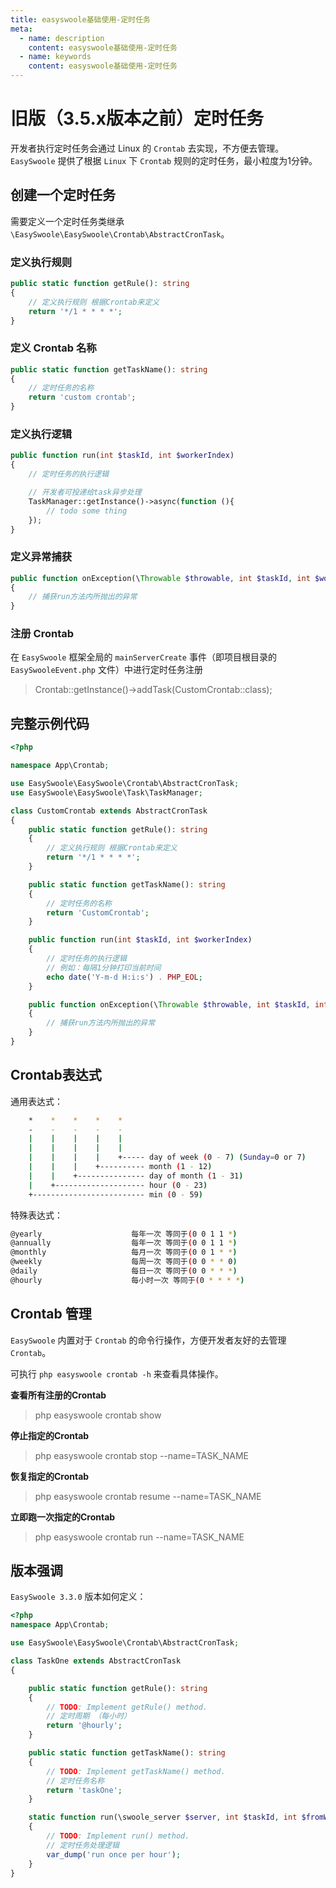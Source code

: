 ```yaml
---
title: easyswoole基础使用-定时任务
meta:
  - name: description
    content: easyswoole基础使用-定时任务
  - name: keywords
    content: easyswoole基础使用-定时任务
---
```


# 旧版（3.5.x版本之前）定时任务

开发者执行定时任务会通过 Linux 的 `Crontab` 去实现，不方便去管理。`EasySwoole` 提供了根据 `Linux` 下 `Crontab` 规则的定时任务，最小粒度为1分钟。

##  创建一个定时任务

需要定义一个定时任务类继承 `\EasySwoole\EasySwoole\Crontab\AbstractCronTask`。

### 定义执行规则
```php
public static function getRule(): string
{
    // 定义执行规则 根据Crontab来定义
    return '*/1 * * * *';
}
```

### 定义 Crontab 名称
```php
public static function getTaskName(): string
{
    // 定时任务的名称
    return 'custom crontab';
}
```

### 定义执行逻辑
```php
public function run(int $taskId, int $workerIndex)
{
    // 定时任务的执行逻辑

    // 开发者可投递给task异步处理
    TaskManager::getInstance()->async(function (){
        // todo some thing
    });
}
```

### 定义异常捕获
```php
public function onException(\Throwable $throwable, int $taskId, int $workerIndex)
{
    // 捕获run方法内所抛出的异常
}
```

### 注册 Crontab

在 `EasySwoole` 框架全局的 `mainServerCreate` 事件（即项目根目录的 `EasySwooleEvent.php` 文件）中进行定时任务注册

> Crontab::getInstance()->addTask(CustomCrontab::class);

## 完整示例代码
```php
<?php

namespace App\Crontab;

use EasySwoole\EasySwoole\Crontab\AbstractCronTask;
use EasySwoole\EasySwoole\Task\TaskManager;

class CustomCrontab extends AbstractCronTask
{
    public static function getRule(): string
    {
        // 定义执行规则 根据Crontab来定义
        return '*/1 * * * *';
    }

    public static function getTaskName(): string
    {
        // 定时任务的名称
        return 'CustomCrontab';
    }

    public function run(int $taskId, int $workerIndex)
    {
        // 定时任务的执行逻辑
        // 例如：每隔1分钟打印当前时间
        echo date('Y-m-d H:i:s') . PHP_EOL;
    }

    public function onException(\Throwable $throwable, int $taskId, int $workerIndex)
    {
        // 捕获run方法内所抛出的异常
    }
}
```

## Crontab表达式

通用表达式：
```bash
    *    *    *    *    *
    -    -    -    -    -
    |    |    |    |    |
    |    |    |    |    |
    |    |    |    |    +----- day of week (0 - 7) (Sunday=0 or 7)
    |    |    |    +---------- month (1 - 12)
    |    |    +--------------- day of month (1 - 31)
    |    +-------------------- hour (0 - 23)
    +------------------------- min (0 - 59)
```

特殊表达式：
```bash
@yearly                    每年一次 等同于(0 0 1 1 *) 
@annually                  每年一次 等同于(0 0 1 1 *)
@monthly                   每月一次 等同于(0 0 1 * *) 
@weekly                    每周一次 等同于(0 0 * * 0) 
@daily                     每日一次 等同于(0 0 * * *) 
@hourly                    每小时一次 等同于(0 * * * *)
```

## Crontab 管理

`EasySwoole` 内置对于 `Crontab` 的命令行操作，方便开发者友好的去管理 `Crontab`。

可执行 `php easyswoole crontab -h` 来查看具体操作。

**查看所有注册的Crontab**

> php easyswoole crontab show

**停止指定的Crontab**

> php easyswoole crontab stop --name=TASK_NAME

**恢复指定的Crontab**

> php easyswoole crontab resume --name=TASK_NAME

**立即跑一次指定的Crontab**

> php easyswoole crontab run --name=TASK_NAME

## 版本强调

`EasySwoole 3.3.0` 版本如何定义：

```php
<?php
namespace App\Crontab;

use EasySwoole\EasySwoole\Crontab\AbstractCronTask;

class TaskOne extends AbstractCronTask
{

    public static function getRule(): string
    {
        // TODO: Implement getRule() method.
        // 定时周期 （每小时）
        return '@hourly';
    }

    public static function getTaskName(): string
    {
        // TODO: Implement getTaskName() method.
        // 定时任务名称
        return 'taskOne';
    }

    static function run(\swoole_server $server, int $taskId, int $fromWorkerId,$flags=null)
    {
        // TODO: Implement run() method.
        // 定时任务处理逻辑
        var_dump('run once per hour');
    }
}
```